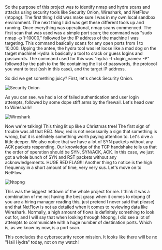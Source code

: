 So the purpose of this project was to identify nmap and hydra scans and attacks using security tools like Security Onion, Wireshark, and NetFlow (ntopng). The first thing I did was make sure I was in my own local sandbox environment. The next thing I did was get these different tools up and running. Once everything was operational, nmap scans commenced. The first scan that was used was a simple port scan; the command was "sudo nmap -p 1-10000," followed by the IP address of the machine I was targeting. This command basically scans for any open ports from 1 to 10,000. Upping the antee, the hydra tool was let loose like a mad dog on the target machine! Hydra is basically a tool to crack or guess logins and passwords. The command used for this was "hydra -l <login_name> -P" followed by the path to the file containing the list of passwords, the protocol you want to test (ssh in this case), and the target IP address.



So did we get something juicy? First, let's check Security Onion.

![Security Onion](https://github.com/oaotwinn/Cybersecurity-Projects/blob/0189172cb7e24c2c4910a0faddaaaeb0c9eae182/Identifying%20Nmap/SecurityOnion1.png)

As you can see, we had a lot of failed authentication and user login attempts, followed by some dope stiff arms by the firewall. Let's head over to Wireshark!

![Wireshark](https://github.com/oaotwinn/Cybersecurity-Projects/blob/a17270ee9c69b9d9e14559fbd9e9d21aacbc6373/Identifying%20Nmap/Wireshark1.png)

Now we're talking! This thing lit up like a Christmas tree! The first sign of trouble was all that RED. Now, red is not necessarily a sign that something is wrong, but it is definitely something worth paying attention to. Let's dive a little deeper. We also notice that we have a lot of SYN packets without any ACK packets responding. Our knowledge of the TCP handshake tells us that the order of operation should be SYN, SYN/ACK, ACK. In this case, we just got a whole bunch of SYN and RST packets without any acknowledgements. HUGE RED FLAG!!! Another thing to notice is the high frequency in a short amount of time, very very sus. Let's move on to NetFlow.

![Ntopng](https://github.com/oaotwinn/Cybersecurity-Projects/blob/6e7dad314ee8082fc5020d3e8583896dfbb7f85d/Identifying%20Nmap/ntopng1.png)

This was the biggest letdown of the whole project for me. I think it was a combination of me not having the best grasp when it comes to ntopng (if you are a hiring manager reading this, just pretend I never said that please) and that NetFlow is not as detailed when it comes to reviewing data like Wireshark. Normally, a high amount of flows is definitely something to look out for, and I will say that when looking through Ntopng, I did see a lot of attempts to communicate with a huge number of destination ports. Which is, as we know by now, is a port scan.



This concludes the cybersecurity recon mission. It looks like there will be no "Hail Hydra" today, not on my watch!
